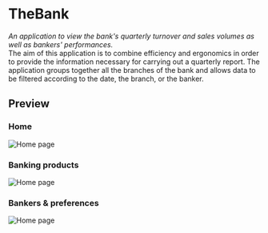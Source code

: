 # TheBank
*An application to view the bank's quarterly turnover and sales volumes as well as bankers' performances.*  
The aim of this application is to combine efficiency and ergonomics in order to provide the information necessary for carrying out a quarterly report. The application groups together all the branches of the bank and allows data to be filtered according to the date, the branch, or the banker.

## Preview

### Home

![Home page](home.gif)

### Banking products

![Home page](pb.gif)

### Bankers & preferences

![Home page](bp.gif)



